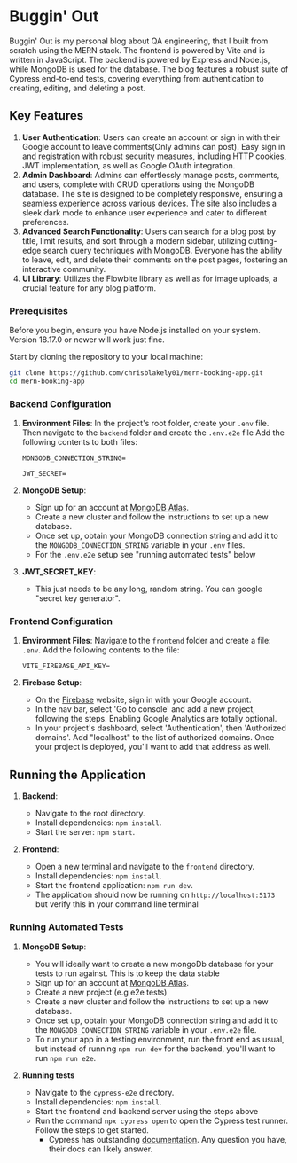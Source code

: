 <!-- Replace this with screenshot of blog 
<img width="1320" alt="Screenshot" src="https://github.com/nicogarbaccio/hotel-booking-app/assets/36672915/0647054f-625e-47fc-a601-6f3eb18ab2b4">
-->

# Buggin' Out
Buggin' Out is my personal blog about QA engineering, that I built from scratch using the MERN stack. The frontend is powered by Vite and is written in JavaScript. The backend is powered by Express and Node.js, while MongoDB is used for the database. The blog features a robust suite of Cypress end-to-end tests, covering everything from authentication to creating, editing, and deleting a post.

## Key Features
1. **User Authentication**: Users can create an account or sign in with their Google account to leave comments(Only admins can post). Easy sign in and registration with robust security measures, including HTTP cookies, JWT implementation, as well as Google OAuth integration.
2. **Admin Dashboard**: Admins can effortlessly manage posts, comments, and users, complete with CRUD operations using the MongoDB database. The site is designed to be completely responsive, ensuring a seamless experience across various devices. The site also includes a sleek dark mode to enhance user experience and cater to different preferences.
3. **Advanced Search Functionality**: Users can search for a blog post by title, limit results, and sort through a modern sidebar, utilizing cutting-edge search query techniques with MongoDB. Everyone has the ability to leave, edit, and delete their comments on the post pages, fostering an interactive community.
4. **UI Library**: Utilizes the Flowbite library as well as for image uploads, a crucial feature for any blog platform.

### Prerequisites
Before you begin, ensure you have Node.js installed on your system. Version 18.17.0 or newer will work just fine.

Start by cloning the repository to your local machine:

```bash
git clone https://github.com/chrisblakely01/mern-booking-app.git
cd mern-booking-app
```

### Backend Configuration

1. **Environment Files**: In the project's root folder, create your `.env` file. Then navigate to the `backend` folder and create the `.env.e2e` file Add the following contents to both files:

    ```plaintext
    MONGODB_CONNECTION_STRING=

    JWT_SECRET=

2. **MongoDB Setup**: 
    - Sign up for an account at [MongoDB Atlas](https://www.mongodb.com/cloud/atlas).
    - Create a new cluster and follow the instructions to set up a new database.
    - Once set up, obtain your MongoDB connection string and add it to the `MONGODB_CONNECTION_STRING` variable in your `.env` files.
    - For the `.env.e2e` setup see "running automated tests" below
  
3. **JWT_SECRET_KEY**:
    - This just needs to be any long, random string. You can google "secret key generator".

### Frontend Configuration

1. **Environment Files**: Navigate to the `frontend` folder and create a file: `.env`. Add the following contents to the file:

    ```plaintext
    VITE_FIREBASE_API_KEY=
    ```

2. **Firebase Setup**:
    - On the [Firebase](https://firebase.google.com/) website, sign in with your Google account. 
    - In the nav bar, select 'Go to console' and add a new project, following the steps. Enabling Google Analytics are totally optional.
    - In your project's dashboard, select 'Authentication', then 'Authorized domains'. Add "localhost" to the list of authorized domains. Once your project is deployed, you'll want to add that address as well. 

## Running the Application

1. **Backend**:
    - Navigate to the root directory.
    - Install dependencies: `npm install`.
    - Start the server: `npm start`.

2. **Frontend**:
    - Open a new terminal and navigate to the `frontend` directory.
    - Install dependencies: `npm install`.
    - Start the frontend application: `npm run dev`.
    - The application should now be running on `http://localhost:5173` but verify this in your command line terminal  


### Running Automated Tests

1. **MongoDB Setup**: 
    - You will ideally want to create a new mongoDb database for your tests to run against. This is to keep the data stable 
    - Sign up for an account at [MongoDB Atlas](https://www.mongodb.com/cloud/atlas).
    - Create a new project (e.g e2e tests)
    - Create a new cluster and follow the instructions to set up a new database.
    - Once set up, obtain your MongoDB connection string and add it to the `MONGODB_CONNECTION_STRING` variable in your `.env.e2e` file.
    - To run your app in a testing environment, run the front end as usual, but instead of running `npm run dev` for the backend, you'll want to run `npm run e2e`. 
 
3. **Running tests**    
    - Navigate to the `cypress-e2e` directory.
    - Install dependencies: `npm install`.
    - Start the frontend and backend server using the steps above
    - Run the command `npx cypress open` to open the Cypress test runner. Follow the steps to get started.
        - Cypress has outstanding [documentation](https://docs.cypress.io/guides/overview/why-cypress). Any question you have, their docs can likely answer.

